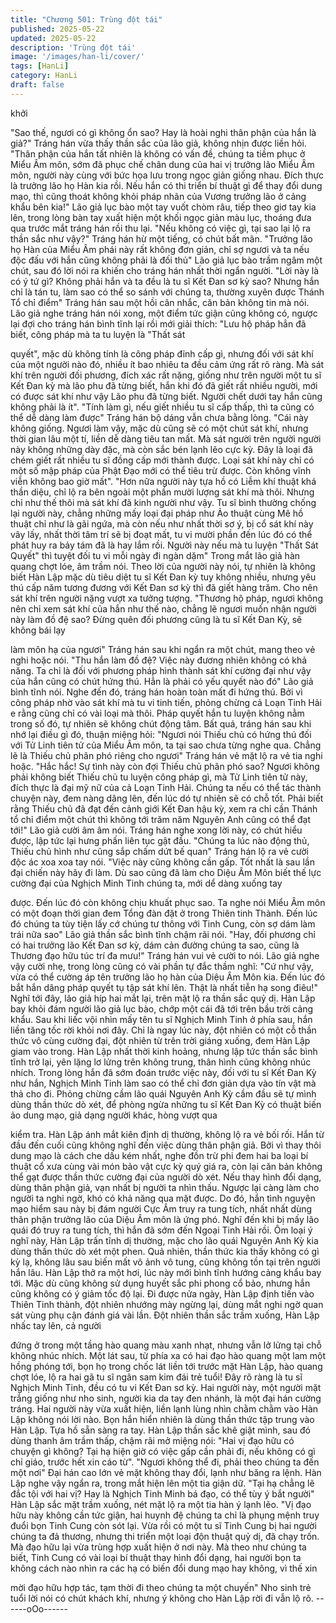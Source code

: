 ```yaml
---
title: "Chương 501: Trùng đột tái"
published: 2025-05-22
updated: 2025-05-22
description: 'Trùng đột tái'
image: '/images/han-li/cover/'
tags: [HanLi]
category: HanLi
draft: false
---
```


khởi

"Sao thế, ngươi có gì không ổn sao? Hay là hoài nghi thân phận
của hắn là giả?" Tráng hán vừa thấy thần sắc của lão giả, không
nhịn được liền hỏi.
"Thân phận của hắn tất nhiên là không có vấn đề, chúng ta tiềm
phục ở Miểu Âm môn, sớm đã phục chế chân dung của hai vị
trưởng lão Miểu Âm môn, người này cùng với bức họa lưu trong
ngọc giản giống nhau. Đích thực là trưởng lão họ Hàn kia rồi.
Nếu hắn có thi triển bí thuật gì để thay đổi dung mạo, thì cũng
thoát không khỏi pháp nhãn của Vương trưởng lão ở cảng khẩu
bên kia!" Lão giả lục bào một tay vuốt chòm râu, tiếp theo giơ tay
kia lên, trong lòng bàn tay xuất hiện một khối ngọc giản màu lục,
thoáng đưa qua trước mắt tráng hán rồi thu lại.
"Nếu không có việc gì, tại sao lại lộ ra thần sắc như vậy?" Tráng
hán hừ một tiếng, có chút bất mãn.
"Trưởng lão họ Hàn của Miểu Âm phái này rất không đơn giản, chỉ
sợ ngươi và ta nếu độc đấu với hắn cũng không phải là đối thủ"
Lão giả lục bào trầm ngâm một chút, sau đó lời nói ra khiến cho
tráng hán nhất thời ngẩn người.
"Lời này là có ý tứ gì? Không phải hắn và ta đều là tu sĩ Kết Đan
sơ kỳ sao? Nhưng hắn chỉ là tán tu, làm sao có thể so sánh với
chúng ta, thường xuyên được Thánh Tổ chỉ điểm" Tráng hán sau
một hồi cân nhắc, căn bản không tin mà nói.
Lão giả nghe tráng hán nói xong, một điểm tức giận cũng không
có, ngược lại đợi cho tráng hán bình tĩnh lại rồi mới giải thích:
"Lưu hộ pháp hẳn đã biết, công pháp mà ta tu luyện là "Thất sát

quyết", mặc dù không tính là công pháp đỉnh cấp gì, nhưng đối
với sát khí của một người nào đó, nhiều ít bao nhiêu ta đều cảm
ứng rất rõ ràng. Mà sát khí trên người đối phương, đích xác rất
nặng, giống như trên người một tu sĩ Kết Đan kỳ mà lão phu đã
từng biết, hắn khi đó đã giết rất nhiều người, mới có được sát khí
như vậy
Lão phu đã từng biết. Người chết dưới tay hắn cũng không phải là
ít".
"Tính làm gì, nếu giết nhiều tu sĩ cấp thấp, thì ta cũng có thể dễ
dàng làm được" Tráng hán bộ dáng vẫn chưa bằng lòng.
"Cái này không giống. Ngươi làm vậy, mặc dù cũng sẽ có một
chút sát khí, nhưng thời gian lâu một tí, liền dễ dàng tiêu tan mất.
Mà sát người trên người người này không những dày đặc, mà còn
sắc bén lạnh lẽo cực kỳ. Đây là loại đã chém giết rất nhiều tu sĩ
đồng cấp mới thành được. Loại sát khí này chỉ có một số mập
pháp của Phật Đạo mới có thể tiêu trừ được. Còn không vĩnh viễn
không bao giờ mất".
"Hơn nữa người này tựa hồ có Liễm khí thuật khá thần diệu, chỉ lộ
ra bên ngoài một phần mười lượng sát khí mà thôi. Nhưng chỉ như
thế thôi mà sát khí đã kinh người như vậy. Tu sĩ bình thường
chống lại người này, chẳng những mấy loại đại pháp như Ảo thuật
cùng Mê hồ thuật chỉ như là gãi ngứa, mà còn nếu như nhất thời
sơ ý, bị cổ sát khí này vây lấy, nhất thời tâm trí sẽ bị đoạt mất, tu
vi mười phần đến lúc đó có thể phát huy ra bảy tám đã là hay lắm
rồi. Người này nếu mà tu luyện "Thất Sát Quyết" thì tuyệt đối tu vi
mỗi ngày đi ngàn dặm" Trong mắt lão giả hàn quang chợt lóe, âm
trầm nói.
Theo lời của người này nói, tự nhiên là không biết Hàn Lập mặc
dù tiêu diệt tu sĩ Kết Đan kỳ tuy không nhiều, nhưng yêu thú cấp
năm tương đương với Kết Đan sơ kỳ thì đã giết hàng trăm. Cho
nên sát khí trên người nặng vượt xa tưởng tượng.
"Thương hộ pháp, ngươi không nên chỉ xem sát khí của hắn như
thế nào, chẳng lẽ ngươi muốn nhận người này làm đồ đệ sao?
Đừng quên đối phương cũng là tu sĩ Kết Đan Kỳ, sẽ không bái lạy

làm môn hạ của ngươi" Tráng hán sau khi ngẩn ra một chút,
mang theo vẻ nghi hoặc nói.
"Thu hắn làm đồ đệ? Việc này đương nhiên không có khả năng.
Ta chỉ là đối với phương pháp hình thành sát khí cường đại như
vậy của hắn cũng có chút hứng thú. Hẳn là phải có yếu quyết nào
đó" Lão giả bình tĩnh nói.
Nghe đến đó, tráng hán hoàn toàn mất đi hứng thú.
Bởi vì công pháp nhờ vào sát khí mà tu vi tinh tiến, phỏng chừng
cả Loạn Tinh Hải e rằng cũng chỉ có vài loại mà thôi. Pháp quyết
hắn tu luyện không nằm trong số đó, tự nhiên sẽ không chút động
tâm.
Bất quá, tráng hán sau khi nhớ lại điều gì đó, thuận miệng hỏi:
"Ngươi nói Thiếu chủ có hứng thú đối với Tử Linh tiên tử của Miểu
Âm môn, ta tại sao chưa từng nghe qua. Chẳng lẽ là Thiếu chủ
phân phó riêng cho ngươi" Tráng hán vẻ mặt lộ ra vẻ tia nghi
hoặc.
"Hắc hắc! Sự tình này còn đợi Thiếu chủ phân phó sao? Ngươi
không phải không biết Thiếu chủ tu luyện công pháp gì, mà Tử
Linh tiên tử này, đích thực là đại mỹ nữ của cả Loạn Tinh Hải.
Chúng ta nếu có thể tác thành chuyện này, đem nàng dâng lên,
đến lúc dó tự nhiên sẽ có chỗ tốt. Phải biết rằng Thiếu chủ đã đạt
đến cảnh giới Kết Đan hậu kỳ, xem ra chỉ cần Thánh tổ chỉ điểm
một chút thì không tới trăm năm Nguyên Anh cũng có thể đạt tới!"
Lão giả cười âm âm nói.
Tráng hán nghe xong lời này, có chút hiểu được, lập tức lại hưng
phấn liên tục gật đầu.
"Chúng ta lúc nào động thủ, Thiếu chủ hình như cũng sắp chấm
dứt bế quan" Tráng hán lộ ra vẻ cười độc ác xoa xoa tay nói.
"Việc này cũng không cần gấp. Tốt nhất là sau lần đại chiến này
hãy đi làm. Dù sao cũng đã làm cho Diệu Âm Môn biết thế lực
cường đại của Nghịch Minh Tinh chúng ta, mới dể dàng xuống tay

được. Đến lúc đó còn không chịu khuất phục sao. Ta nghe nói
Miểu Âm môn có một đoạn thời gian đem Tổng đàn đặt ở trong
Thiên tinh Thành. Đến lúc đó chúng ta tùy tiện lấy cớ chúng tư
thông với Tinh Cung, còn sợ dám làm trái nữa sao" Lão giả thần
sắc bình tĩnh chậm rãi nói.
"Hay, đối phương chỉ có hai trưởng lão Kết Đan sơ kỳ, dám cản
đường chúng ta sao, cũng là Thương đạo hữu túc trí đa mưu!"
Tráng hán vui vẻ cười to nói.
Lão giả nghe vậy cười nhẹ, trong lòng cũng có vài phần tự đắc
thầm nghĩ:
"Cứ như vậy, vừa có thể cường áp tên trưởng lão họ hàn của Diệu
Âm Môn kia. Đến lúc đó bắt hắn dâng pháp quyết tụ tập sát khí
lên. Thật là nhất tiễn hạ song điêu!"
Nghĩ tới đây, lão giả híp hai mắt lại, trên mặt lộ ra thần sắc quỷ dị.
Hàn Lập bay khỏi đám người lão giả lục bào, chớp một cái đã tới
trên bầu trời cảng khẩu.
Sau khi liếc vội nhìn mấy tên tu sĩ Nghịch Minh Tinh ở phía sau,
hắn liền tăng tốc rời khỏi nơi đây.
Chỉ là ngay lúc này, đột nhiên có một cỗ thần thức vô cùng cường
đại, đột nhiên từ trên trời giáng xuống, đem Hàn Lập giam vào
trong.
Hàn Lập nhất thời kinh hoảng, nhưng lập tức thần sắc bình tĩnh
trở lại, yên lặng lơ lửng trên không trung, thân hình cũng không
nhúc nhích.
Trong lòng hắn đã sớm đoán trước việc này, đối với tu sĩ Kết Đan
Kỳ như hắn, Nghịch Minh Tinh làm sao có thể chỉ đơn giản dựa
vào tín vật mà thả cho đi.
Phỏng chừng cầm lão quái Nguyên Anh Kỳ cầm đầu sẽ tự mình
dùng thần thức dò xét, để phòng ngừa những tu sĩ Kết Đan Kỳ có
thuật biến ảo dung mạo, giả dạng người khác, hòng vượt qua

kiểm tra.
Hàn Lập ánh mắt kiên định dị thường, không lộ ra vẻ bối rối.
Hắn từ đầu đến cuối cũng không nghĩ đến việc dùng thân phận
giả.
Bởi vì thay thôi dung mạo là cách che dấu kém nhất, nghe đồn trừ
phi đem hai ba loại bí thuật cổ xưa cùng vài món bảo vật cực kỳ
quý giá ra, còn lại căn bản không thể gạt được thần thức cường
đại của người dò xét.
Nếu thay hình đổi dạng, dùng thân phận giả, vạn nhất bị người ta
nhìn thấu. Ngược lại càng làm cho người ta nghi ngờ, khó có khả
năng qua mặt được.
Do đó, hắn tình nguyện mạo hiểm sau này bị đám người Cực Âm
truy ra tung tích, nhất nhất dùng thân phận trưởng lão của Diệu
Âm môn là ứng phó.
Nghĩ đến khi bị mấy lão quái đó truy ra tung tích, thì hắn đã sớm
đến Ngoại Tinh Hải rồi.
Ôm loại ý nghĩ này, Hàn Lập trấn tĩnh dị thường, mặc cho lão quái
Nguyên Anh Kỳ kia dùng thần thức dò xét một phen.
Quả nhiên, thần thức kia thấy không có gì kỳ lạ, không lâu sau
biến mất vô ảnh vô tung, cũng không tồn tại trên người hắn lâu.
Hàn Lập thở ra một hơi, lúc này mới bình tĩnh hướng cảng khẩu
bay tới.
Mặc dù cũng không sử dụng huyết sắc phi phong cổ bảo, nhưng
hắn cũng không có ý giảm tốc độ lại.
Đi được nửa ngày, Hàn Lập định tiến vào Thiên Tinh thành, đột
nhiên nhướng mày ngừng lại, dùng mắt nghi ngờ quan sát vùng
phụ cận đánh giá vài lần.
Đột nhiên thần sắc trầm xuống, Hàn Lập nhấc tay lên, cả người

đứng ở trong một tầng hào quang màu xanh nhạt, nhưng vẫn lở
lửng tại chỗ không nhúc nhích.
Một lát sau, từ phía xa có hai đạo hào quang một lam một hồng
phóng tới, bọn họ trong chốc lát liền tới trước mặt Hàn Lập, hào
quang chợt lóe, lộ ra hai gã tu sĩ ngân sam kim đái trẻ tuổi!
Đây rõ ràng là tu sĩ Nghịch Minh Tinh, đều có tu vi Kết Đan sơ kỳ.
Hai người này, một người mặt trắng giống như nho sinh, người
kia da tay đen nhánh, là một đại hán cường tráng.
Hai người này vừa xuất hiện, liền lạnh lùng nhìn chằm chằm vào
Hàn Lập không nói lời nào.
Bọn hắn hiển nhiên là dùng thần thức tập trung vào Hàn Lập. Tựa
hồ sẵn sàng ra tay.
Hàn Lập thần sắc khẽ giật mình, sau đó dùng thanh âm trầm
thấp, chậm rãi mở miệng nói:
"Hai vị đạo hữu có chuyện gì không? Tại hạ hiện giờ có việc gấp
cần phải đi, nếu không có gì chỉ giáo, trước hết xin cáo từ".
"Ngươi không thể đi, phải theo chúng ta đến một nơi" Đại hán cao
lớn vẻ mặt không thay đổi, lạnh như băng ra lệnh.
Hàn Lập nghe vậy ngẩn ra, trong mắt hiện lên một tia giận dữ.
"Tại hạ chẳng lẽ đắc tội với hai vị? Hay là Nghịch Tinh Minh bá
đạo, có thể tùy ý bắt người" Hàn Lập sắc mặt trầm xuống, nét mặt
lộ ra một tia hàn ý lạnh lẽo.
"Vị đạo hữu này không cần tức giận, hai huynh đệ chúng ta chỉ là
phụng mệnh truy đuổi bọn Tinh Cung còn sót lại. Vừa rồi có một
tu sĩ Tinh Cung bị hai người chúng ta đả thương, nhưng thi triển
một loại độn thuật quỷ dị, đã chạy trốn. Mà đạo hữu lại vừa trùng
hợp xuất hiện ở nơi này. Mà theo như chúng ta biết, Tinh Cung có
vài loại bí thuật thay hình đổi dạng, hai người bọn ta không cách
nào nhìn ra các hạ có biến đổi dung mạo hay không, vì thế xin

mời đạo hữu hợp tác, tạm thời đi theo chúng ta một chuyến" Nho
sinh trẻ tuổi lời nói có chút khách khí, nhưng ý không cho Hàn
Lập rời đi vẫn lộ rõ.
------oOo------

